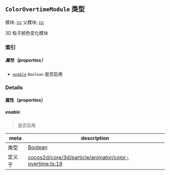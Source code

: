 ## `ColorOvertimeModule` 类型



模块: [cc](../modules/cc.md)
父模块: [cc](../modules/cc.md)


3D 粒子颜色变化模块



### 索引

##### 属性（properties）

  - [`enable`](#enable) `Boolean` 是否启用





### Details


#### 属性（properties）


##### enable

> 是否启用

| meta | description |
|------|-------------|
| 类型 | <a href="https://developer.mozilla.org/en/JavaScript/Reference/Global_Objects/Boolean" class="crosslink external" target="_blank">Boolean</a> |
| 定义于 | [cocos2d/core/3d/particle/animator/color-overtime.ts:18](https://github.com/cocos-creator/engine/blob/22ca6465effd8063cb95e509843b8bef3d880759/cocos2d/core/3d/particle/animator/color-overtime.ts#L18) |






